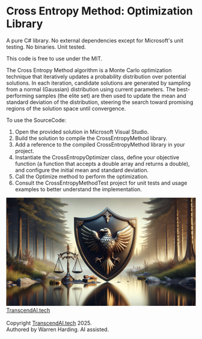 # Cross Entropy Method: Optimization Library

A pure C# library. No external dependencies except for Microsoft's unit testing. No binaries. Unit tested.

This code is free to use under the MIT.

The Cross Entropy Method algorithm is a Monte Carlo optimization technique that iteratively updates a probability distribution over potential solutions. In each iteration, candidate solutions are generated by sampling from a normal (Gaussian) distribution using current parameters. The best-performing samples (the elite set) are then used to update the mean and standard deviation of the distribution, steering the search toward promising regions of the solution space until convergence.

To use the SourceCode:
1. Open the provided solution in Microsoft Visual Studio.
2. Build the solution to compile the CrossEntropyMethod library.
3. Add a reference to the compiled CrossEntropyMethod library in your project.
4. Instantiate the CrossEntropyOptimizer class, define your objective function (a function that accepts a double array and returns a double), and configure the initial mean and standard deviation.
5. Call the Optimize method to perform the optimization.
6. Consult the CrossEntropyMethodTest project for unit tests and usage examples to better understand the implementation.

![AI Image](aiimage.jpg)
[TranscendAI.tech](https://TranscendAI.tech)<br>
<br>
Copyright [TranscendAI.tech](https://TranscendAI.tech) 2025.</br>
Authored by Warren Harding. AI assisted.